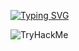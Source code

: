 [![Typing SVG](https://readme-typing-svg.herokuapp.com?font=Permanent+Marker&pause=1000&color=BBBBBB&background=161616F7&center=true&vCenter=true&random=false&width=435&lines=zer0d4y)](https://git.io/typing-svg)

<img src="https://tryhackme-badges.s3.amazonaws.com/zer0d4y.png" alt="TryHackMe">
